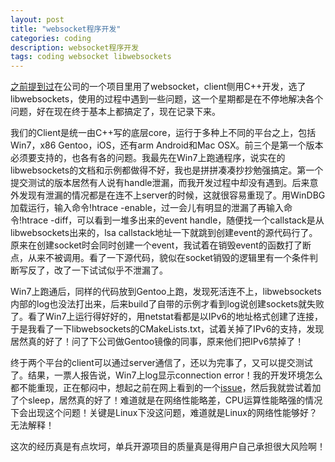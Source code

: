 ```yaml
---
layout: post
title: "websocket程序开发"
categories: coding
description: websocket程序开发
tags: coding websocket libwebsockets
---
```

[之前提到过](http://blog.minidump.info/2014/11/recent/)在公司的一个项目里用了websocket，client侧用C++开发，选了libwebsockets，使用的过程中遇到一些问题，这一个星期都是在不停地解决各个问题，好在现在终于基本上都搞定了，现在记录下来。

我们的Client是统一由C++写的底层core，运行于多种上不同的平台之上，包括Win7，x86 Gentoo，iOS，还有arm Android和Mac OSX。前三个是第一个版本必须要支持的，也各有各的问题。我最先在Win7上跑通程序，说实在的libwebsockets的文档和示例都做得不好，我也是拼拼凑凑抄抄勉强搞定。第一个提交测试的版本居然有人说有handle泄漏，而我开发过程中却没有遇到。后来意外发现有泄漏的情况都是在连不上server的时候，这就很容易重现了。用WinDBG加载运行，输入命令!htrace -enable，过一会儿有明显的泄漏了再输入命令!htrace -diff，可以看到一堆多出来的event handle，随便找一个callstack是从libwebsockets出来的，lsa callstack地址一下就跳到创建event的源代码行了。原来在创建socket时会同时创建一个event，我试着在销毁event的函数打了断点，从来不被调用。看了一下源代码，貌似在socket销毁的逻辑里有一个条件判断写反了，改了一下试试似乎不泄漏了。

Win7上跑通后，同样的代码放到Gentoo上跑，发现死活连不上，libwebsockets内部的log也没法打出来，后来build了自带的示例才看到log说创建sockets就失败了。看了Win7上运行得好好的，用netstat看都是以IPv6的地址格式创建了连接，于是我看了一下libwebsockets的CMakeLists.txt，试着关掉了IPv6的支持，发现居然真的好了！问了下公司做Gentoo镜像的同事，原来他们把IPv6禁掉了！

终于两个平台的client可以通过server通信了，还以为完事了，又可以提交测试了。结果，一票人报告说，Win7上log显示connection error！我的开发环境怎么都不能重现，正在郁闷中，想起之前在网上看到的一个[issue](https://github.com/warmcat/libwebsockets/issues/208)，然后我就尝试着加了个sleep，居然真的好了！难道就是在网络性能略差，CPU运算性能略强的情况下会出现这个问题！关键是Linux下没这问题，难道就是Linux的网络性能够好？无法解释！

这次的经历真是有点坎坷，单兵开源项目的质量真是得用户自己承担很大风险啊！
